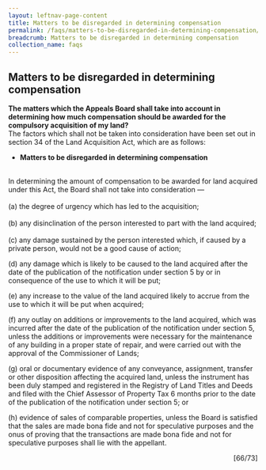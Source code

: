 ```yaml
---
layout: leftnav-page-content
title: Matters to be disregarded in determining compensation
permalink: /faqs/matters-to-be-disregarded-in-determining-compensation/
breadcrumb: Matters to be disregarded in determining compensation
collection_name: faqs
---
```


Matters to be disregarded in determining compensation
---
**The matters which the Appeals Board shall take into account in determining how much compensation should be awarded for the compulsory acquisition of my land?**
<br>
The factors which shall not be taken into consideration have been set out in section 34 of the Land Acquisition Act, which are as follows:
<br>

  * **Matters to be disregarded in determining compensation**
   <br>
   In determining the amount of compensation to be awarded for land acquired under this Act, the Board shall not take into consideration —
<br><br> 
   (a)     the degree of urgency which has led to the acquisition; <br> <br>
   (b)    any disinclination of the person interested to part with the land acquired; <br> <br>  
   (c)    any damage sustained by the person interested which, if caused by a private person, would not be a good cause of action; <br>
   
   (d)   any damage which is likely to be caused to the land acquired after the date of the publication of the notification under section 5 by or in consequence of the use to which it will be put;
<br>
   
   (e)  any increase to the value of the land acquired likely to accrue from the use to which it will be put when acquired;
<br>
   
   (f)    any outlay on additions or improvements to the land acquired, which was incurred after the date of the publication of the notification under section 5, unless the additions or improvements were necessary for the maintenance of any building in a proper state of repair, and were carried out with the approval of the Commissioner of Lands;
<br>
   
   (g) oral or documentary evidence of any conveyance, assignment, transfer or other disposition affecting the acquired land, unless the instrument has been duly stamped and registered in the Registry of Land Titles and Deeds and filed with the Chief Assessor of Property Tax 6 months prior to the date of the publication of the notification under section 5; or
<br>
   
   (h)   evidence of sales of comparable properties, unless the Board is satisfied that the sales are made bona fide and not for speculative purposes and the onus of proving that the transactions are made bona fide and not for speculative purposes shall lie with the appellant.

<div style="text-align: right"> [66/73] </div>

